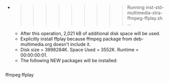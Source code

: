 * >>>>>>>>> Running inst-std-multimedia-xtra-ffmpeg-ffplay.sh ...
  * After this operation, 2,021 kB of additional disk space will be used.
  * Explicitly install ffplay because ffmpeg package from deb-multimedia.org doesn't include it.
  * Disk size = 3998284K. Space Used = 3552K. Runtime = 00:00:00:01.
  * The following NEW packages will be installed:
  ```bash
ffmpeg ffplay
  ```
